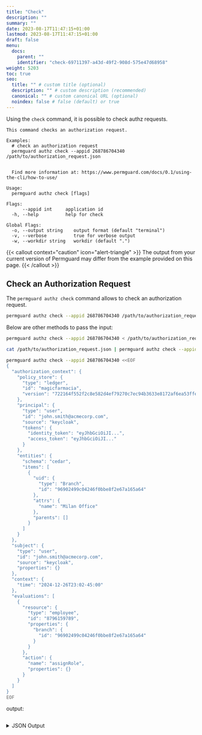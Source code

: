 ```yaml
---
title: "Check"
description: ""
summary: ""
date: 2023-08-17T11:47:15+01:00
lastmod: 2023-08-17T11:47:15+01:00
draft: false
menu:
  docs:
    parent: ""
    identifier: "check-69711397-a43d-49f2-908d-575e47d68958"
weight: 5203
toc: true
seo:
  title: "" # custom title (optional)
  description: "" # custom description (recommended)
  canonical: "" # custom canonical URL (optional)
  noindex: false # false (default) or true
---
```

Using the `check` command, it is possible to check authz requests.

```text
This command checks an authorization request.

Examples:
  # check an authorization request
  permguard authz check --appid 268786704340 /path/to/authorization_request.json


  Find more information at: https://www.permguard.com/docs/0.1/using-the-cli/how-to-use/

Usage:
  permguard authz check [flags]

Flags:
      --appid int     application id
  -h, --help          help for check

Global Flags:
  -o, --output string    output format (default "terminal")
  -v, --verbose          true for verbose output
  -w, --workdir string   workdir (default ".")
```

{{< callout context="caution" icon="alert-triangle" >}}
The output from your current version of Permguard may differ from the example provided on this page.
{{< /callout >}}

## Check an Authorization Request

The `permguard authz check` command allows to check an authorization request.

```bash
permguard authz check --appid 268786704340 /path/to/authorization_request.json
```

Below are other methods to pass the input:

```bash
permguard authz check --appid 268786704340 < /path/to/authorization_request.json
```

```bash
cat /path/to/authorization_request.json | permguard authz check --appid 268786704340
```

```bash
permguard authz check --appid 268786704340 <<EOF
{
  "authorization_context": {
    "policy_store": {
      "type": "ledger",
      "id": "magicfarmacia",
      "version": "722164f552f2c8e582d4ef79270c7ec94b3633e8172af6ea53ffe1fdf64d66de"
    },
    "principal": {
      "type": "user",
      "id": "john.smith@acmecorp.com",
      "source": "keycloak",
      "tokens": {
        "identity_token": "eyJhbGciOiJI...",
        "access_token": "eyJhbGciOiJI..."
      }
    },
    "entities": {
      "schema": "cedar",
      "items": [
        {
          "uid": {
            "type": "Branch",
            "id": "96902499c04246f0bbe8f2e67a165a64"
          },
          "attrs": {
            "name": "Milan Office"
          },
          "parents": []
        }
      ]
    }
  },
  "subject": {
    "type": "user",
    "id": "john.smith@acmecorp.com",
    "source": "keycloak",
    "properties": {}
  },
  "context": {
    "time": "2024-12-26T23:02-45:00"
  },
  "evaluations": [
    {
      "resource": {
        "type": "employee",
        "id": "8796159789",
        "properties": {
          "branch": {
            "id": "96902499c04246f0bbe8f2e67a165a64"
          }
        }
      },
      "action": {
        "name": "assignRole",
        "properties": {}
      }
    }
  ]
}
EOF
```

output:

```bash
```

<details>
  <summary>
    JSON Output
  </summary>

```bash
permguard authz check --appid 268786704340 /path/to/authorization_request.json -o json
```

output:

```json

```
